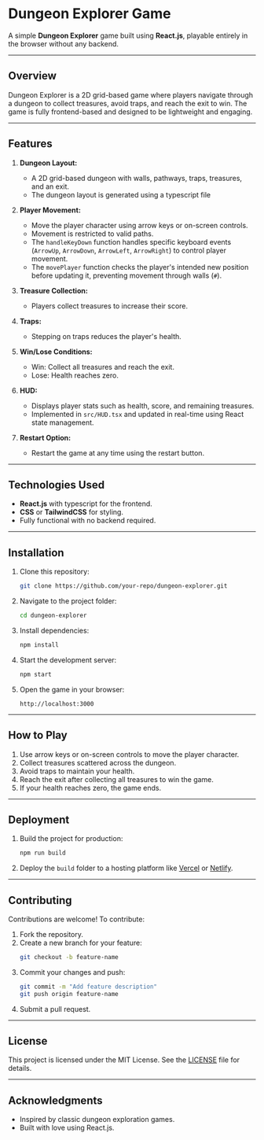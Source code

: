 # Dungeon Explorer Game

A simple **Dungeon Explorer** game built using **React.js**, playable entirely in the browser without any backend.

---

## **Overview**
Dungeon Explorer is a 2D grid-based game where players navigate through a dungeon to collect treasures, avoid traps, and reach the exit to win. The game is fully frontend-based and designed to be lightweight and engaging.

---

## **Features**

1. **Dungeon Layout:**
   - A 2D grid-based dungeon with walls, pathways, traps, treasures, and an exit.
   - The dungeon layout is generated using a typescript file

2. **Player Movement:**
   - Move the player character using arrow keys or on-screen controls.
   - Movement is restricted to valid paths.
   - The `handleKeyDown` function handles specific keyboard events (`ArrowUp`, `ArrowDown`, `ArrowLeft`, `ArrowRight`) to control player movement.
   - The `movePlayer` function checks the player's intended new position before updating it, preventing movement through walls (`#`).

3. **Treasure Collection:**
   - Players collect treasures to increase their score.

4. **Traps:**
   - Stepping on traps reduces the player's health.

5. **Win/Lose Conditions:**
   - Win: Collect all treasures and reach the exit.
   - Lose: Health reaches zero.

6. **HUD:**
   - Displays player stats such as health, score, and remaining treasures.
   - Implemented in `src/HUD.tsx` and updated in real-time using React state management.

7. **Restart Option:**
   - Restart the game at any time using the restart button.

---

## **Technologies Used**

- **React.js** with typescript for the frontend.
- **CSS** or **TailwindCSS** for styling.
- Fully functional with no backend required.

---

## **Installation**

1. Clone this repository:
   ```bash
   git clone https://github.com/your-repo/dungeon-explorer.git
   ```

2. Navigate to the project folder:
   ```bash
   cd dungeon-explorer
   ```

3. Install dependencies:
   ```bash
   npm install
   ```

4. Start the development server:
   ```bash
   npm start
   ```

5. Open the game in your browser:
   ```
   http://localhost:3000
   ```

---

## **How to Play**

1. Use arrow keys or on-screen controls to move the player character.
2. Collect treasures scattered across the dungeon.
3. Avoid traps to maintain your health.
4. Reach the exit after collecting all treasures to win the game.
5. If your health reaches zero, the game ends.

---
## **Deployment**

1. Build the project for production:
   ```bash
   npm run build
   ```

2. Deploy the `build` folder to a hosting platform like [Vercel](https://vercel.com/) or [Netlify](https://www.netlify.com/).


---

## **Contributing**

Contributions are welcome! To contribute:
1. Fork the repository.
2. Create a new branch for your feature:
   ```bash
   git checkout -b feature-name
   ```
3. Commit your changes and push:
   ```bash
   git commit -m "Add feature description"
   git push origin feature-name
   ```
4. Submit a pull request.

---

## **License**

This project is licensed under the MIT License. See the [LICENSE](LICENSE) file for details.

---

## **Acknowledgments**

- Inspired by classic dungeon exploration games.
- Built with love using React.js.
